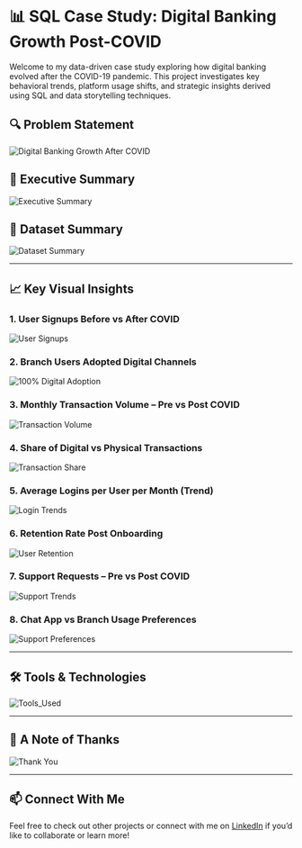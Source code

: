 # 📊 SQL Case Study: Digital Banking Growth Post-COVID

Welcome to my data-driven case study exploring how digital banking evolved after the COVID-19 pandemic. This project investigates key behavioral trends, platform usage shifts, and strategic insights derived using SQL and data storytelling techniques.

## 🔍 Problem Statement

![Digital Banking Growth After COVID](https://github.com/prosenjit500/SQL-Digital-Banking-Post-COVID/blob/main/ProsenjitMajumder_SQL_DigitalBankingCaseStudy/1.%20Digital%20Banking%20Growth%20After%20COVID.jpg)

## 🧠 Executive Summary

![Executive Summary](https://github.com/prosenjit500/SQL-Digital-Banking-Post-COVID/blob/main/ProsenjitMajumder_SQL_DigitalBankingCaseStudy/2.%20Executive%20Summary%20%E2%80%93%20Data-Driven%20Answers%20to%208%20Business%20Questions.jpg)

## 📁 Dataset Summary

![Dataset Summary](https://github.com/prosenjit500/SQL-Digital-Banking-Post-COVID/blob/main/ProsenjitMajumder_SQL_DigitalBankingCaseStudy/3.%20Dataset%20Summary.jpg)

---

## 📈 Key Visual Insights

### 1. User Signups Before vs After COVID
![User Signups](https://github.com/prosenjit500/SQL-Digital-Banking-Post-COVID/blob/main/ProsenjitMajumder_SQL_DigitalBankingCaseStudy/4.%20User%20Signups%20Before%20vs.%20After%20COVID.jpg)

### 2. Branch Users Adopted Digital Channels
![100% Digital Adoption](https://github.com/prosenjit500/SQL-Digital-Banking-Post-COVID/blob/main/ProsenjitMajumder_SQL_DigitalBankingCaseStudy/5.%20100%25%20of%20Branch%20Users%20Adopted%20Digital%20Channels.jpg)

### 3. Monthly Transaction Volume – Pre vs Post COVID
![Transaction Volume](https://github.com/prosenjit500/SQL-Digital-Banking-Post-COVID/blob/main/ProsenjitMajumder_SQL_DigitalBankingCaseStudy/6.%20Monthly%20Transaction%20Volume%20%E2%80%93%20Pre%20vs.%20Post%20COVID.jpg)

### 4. Share of Digital vs Physical Transactions
![Transaction Share](https://github.com/prosenjit500/SQL-Digital-Banking-Post-COVID/blob/main/ProsenjitMajumder_SQL_DigitalBankingCaseStudy/7.%20Share%20of%20Digital%20vs.%20Physical%20Transactions%20(Pre%20vs%20Post-COVID).jpg)

### 5. Average Logins per User per Month (Trend)
![Login Trends](https://github.com/prosenjit500/SQL-Digital-Banking-Post-COVID/blob/main/ProsenjitMajumder_SQL_DigitalBankingCaseStudy/8.%20Avg.%20Logins%20per%20User%20per%20Month%20(Yearly%20Trend).jpg)

### 6. Retention Rate Post Onboarding
![User Retention](https://github.com/prosenjit500/SQL-Digital-Banking-Post-COVID/blob/main/ProsenjitMajumder_SQL_DigitalBankingCaseStudy/9.%20100%25%20Users%20Returned%20Within%206%20Months%20After%201st%20Month.jpg)

### 7. Support Requests – Pre vs Post COVID
![Support Trends](https://github.com/prosenjit500/SQL-Digital-Banking-Post-COVID/blob/main/ProsenjitMajumder_SQL_DigitalBankingCaseStudy/10.%20Support%20Requests_%20Pre%20vs%20Post-COVID%20Trends.jpg)

### 8. Chat App vs Branch Usage Preferences
![Support Preferences](https://github.com/prosenjit500/SQL-Digital-Banking-Post-COVID/blob/main/ProsenjitMajumder_SQL_DigitalBankingCaseStudy/11.%20Support%20Preferences%20Evolving_%20Chat_App%20vs%20Branch%20Usage%20(2018%E2%80%932024).jpg)

---

## 🛠 Tools & Technologies
![Tools_Used](https://github.com/prosenjit500/SQL-Digital-Banking-Post-COVID/blob/main/ProsenjitMajumder_SQL_DigitalBankingCaseStudy/12.%20Tools%20%26%20Technologies%20Used.jpg)

---

## 🙏 A Note of Thanks

![Thank You](https://github.com/prosenjit500/SQL-Digital-Banking-Post-COVID/blob/main/ProsenjitMajumder_SQL_DigitalBankingCaseStudy/13.%20Thank%20You%20for%20Your%20Time.jpg)

---

## 📫 Connect With Me

Feel free to check out other projects or connect with me on [LinkedIn](https://www.linkedin.com/in/prosenjitmajumder) if you’d like to collaborate or learn more!
